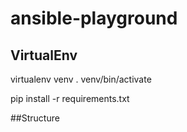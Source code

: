 # ansible-playground

## VirtualEnv
virtualenv venv
. venv/bin/activate

pip install -r requirements.txt

##Structure
